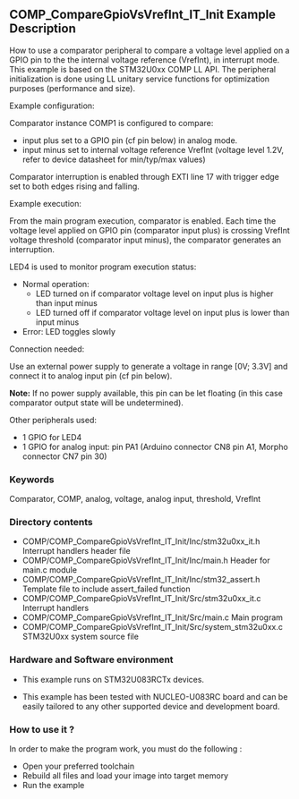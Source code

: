 ## <b>COMP_CompareGpioVsVrefInt_IT_Init Example Description</b>

How to use a comparator peripheral to compare a voltage level applied on
a GPIO pin to the the internal voltage reference (VrefInt), in interrupt mode.
This example is based on the STM32U0xx COMP LL API.
The peripheral initialization is done using LL unitary service functions
for optimization purposes (performance and size).

Example configuration:

Comparator instance COMP1 is configured to compare:

- input plus set to a GPIO pin (cf pin below) in analog mode.
- input minus set to internal voltage reference VrefInt (voltage level 1.2V,
  refer to device datasheet for min/typ/max values)
  
Comparator interruption is enabled through EXTI line 17 with trigger edge
set to both edges rising and falling.

Example execution:

From the main program execution, comparator is enabled.
Each time the voltage level applied on GPIO pin (comparator input plus) 
is crossing VrefInt voltage threshold (comparator input minus),
the comparator generates an interruption.

LED4 is used to monitor program execution status:

- Normal operation:
  - LED turned on if comparator voltage level on input plus is higher than input minus
  - LED turned off if comparator voltage level on input plus is lower than input minus
- Error: LED toggles slowly

Connection needed:

Use an external power supply to generate a voltage in range [0V; 3.3V]
and connect it to analog input pin (cf pin below).

**Note:** If no power supply available, this pin can be let floating (in this case
comparator output state will be undetermined).

Other peripherals used:

 - 1 GPIO for LED4
 - 1 GPIO for analog input: pin PA1 (Arduino connector CN8 pin A1, Morpho connector CN7 pin 30)

### <b>Keywords</b>

Comparator, COMP, analog, voltage, analog input, threshold, VrefInt

### <b>Directory contents</b>

  - COMP/COMP_CompareGpioVsVrefInt_IT_Init/Inc/stm32u0xx_it.h          Interrupt handlers header file
  - COMP/COMP_CompareGpioVsVrefInt_IT_Init/Inc/main.h                  Header for main.c module
  - COMP/COMP_CompareGpioVsVrefInt_IT_Init/Inc/stm32_assert.h          Template file to include assert_failed function
  - COMP/COMP_CompareGpioVsVrefInt_IT_Init/Src/stm32u0xx_it.c          Interrupt handlers
  - COMP/COMP_CompareGpioVsVrefInt_IT_Init/Src/main.c                  Main program
  - COMP/COMP_CompareGpioVsVrefInt_IT_Init/Src/system_stm32u0xx.c      STM32U0xx system source file


### <b>Hardware and Software environment</b>

  - This example runs on STM32U083RCTx devices.
    
  - This example has been tested with NUCLEO-U083RC board and can be
    easily tailored to any other supported device and development board.


### <b>How to use it ?</b> 

In order to make the program work, you must do the following :

 - Open your preferred toolchain
 - Rebuild all files and load your image into target memory
 - Run the example

